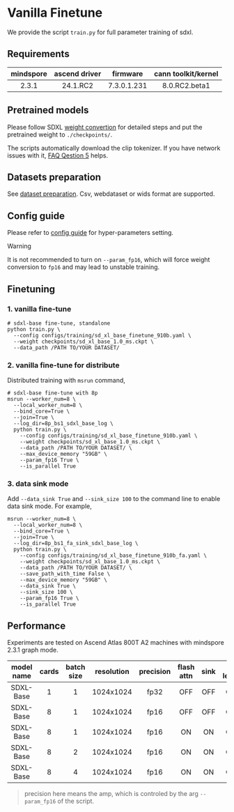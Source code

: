 # Vanilla Finetune

We provide the script `train.py` for full parameter training of sdxl.

## Requirements

| mindspore      | ascend driver | firmware    | cann toolkit/kernel |
|:--------------:| :------------:| :----------:| :------------------:|
|  2.3.1    | 24.1.RC2      | 7.3.0.1.231 | 8.0.RC2.beta1        |

## Pretrained models

Please follow SDXL [weight convertion](./preparation.md#convert-pretrained-checkpoint) for detailed steps and put the pretrained weight to `./checkpoints/`.

The scripts automatically download the clip tokenizer. If you have network issues with it, [FAQ Qestion 5](./faq_cn.md#5-连接不上huggingface-报错-cant-load-tokenizer-for-openaiclip-vit-large-patch14) helps.

## Datasets preparation
See [dataset preparation](./preparation.md#dataset-preparation-for-fine-tuning-optional). Csv, webdataset or wids format are supported.

## Config guide

Please refer to [config guide](./config_guide.md) for hyper-parameters setting.

> [!WARNING]
> It is not recommended to turn on `--param_fp16`, which will force weight conversion to `fp16` and may lead to unstable training.

## Finetuning

### 1. vanilla fine-tune
```shell
# sdxl-base fine-tune, standalone
python train.py \
  --config configs/training/sd_xl_base_finetune_910b.yaml \
  --weight checkpoints/sd_xl_base_1.0_ms.ckpt \
  --data_path /PATH TO/YOUR DATASET/
```

### 2. vanilla fine-tune for distribute

Distributed training with `msrun` command,
```shell
# sdxl-base fine-tune with 8p
msrun --worker_num=8 \
  --local_worker_num=8 \
  --bind_core=True \
  --join=True \
  --log_dir=8p_bs1_sdxl_base_log \
  python train.py \
    --config configs/training/sd_xl_base_finetune_910b.yaml \
    --weight checkpoints/sd_xl_base_1.0_ms.ckpt \
    --data_path /PATH TO/YOUR DATASET/ \
    --max_device_memory "59GB" \
    --param_fp16 True \
    --is_parallel True
```

### 3. data sink mode
Add `--data_sink True` and `--sink_size 100` to the command line to enable data sink mode. For example,
```shell
msrun --worker_num=8 \
  --local_worker_num=8 \
  --bind_core=True \
  --join=True \
  --log_dir=8p_bs1_fa_sink_sdxl_base_log \
  python train.py \
    --config configs/training/sd_xl_base_finetune_910b_fa.yaml \
    --weight checkpoints/sd_xl_base_1.0_ms.ckpt \
    --data_path /PATH TO/YOUR DATASET/ \
    --save_path_with_time False \
    --max_device_memory "59GB" \
    --data_sink True \
    --sink_size 100 \
    --param_fp16 True \
    --is_parallel True
```

## Performance

Experiments are tested on Ascend Atlas 800T A2 machines with mindspore 2.3.1 graph mode.

| model name | cards |  batch size  |resolution| precision |  flash attn  | sink |jit level| graph compile | s/step |  img/s  |
| :--------: | :---: |:-----------: | :------:|  :--: | :------: | :--: | :--: | :-------: | :---: | :---: |
| SDXL-Base  | 1     |1             | 1024x1024  |     fp32   | OFF  | OFF  |O2|    20~25 mins   | 0.72   | 1.38  |
| SDXL-Base  | 8     |1             | 1024x1024  |     fp16    | OFF  | OFF  |O2|   30~35 mins   |  0.88   | 9.09  |
| SDXL-Base  | 8     |1             | 1024x1024  |    fp16    |  ON  |  ON  |O2|    30~35 mins   | 0.53   | 15.09 |
| SDXL-Base  | 8     |2             | 1024x1024  |     fp16   |  ON  |  ON  |O2|    30~35 mins   | 0.71   | 22.54 |
| SDXL-Base  | 8     |4             | 1024x1024  |     fp16   |  ON  |  ON  |O2|    30~38 mins   | 1.07   | 29.91 |
> precision here means the amp, which is controled by the arg `--param_fp16` of the script.
